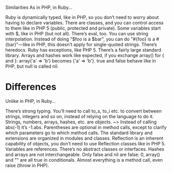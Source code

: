 Similarities
As in PHP, in Ruby…

Ruby is dynamically typed, like in PHP, so you don’t need to worry about having to declare variables.
There are classes, and you can control access to them like in PHP 5 (public, protected and private).
Some variables start with $, like in PHP (but not all).
There’s eval, too.
You can use string interpolation. Instead of doing "$foo is a $bar", you can do "#{foo} is a #{bar}"—like in PHP, this doesn’t apply for single-quoted strings.
There’s heredocs.
Ruby has exceptions, like PHP 5.
There’s a fairly large standard library.
Arrays and hashes work like expected, if you exchange array() for { and }: array('a' => 'b') becomes {'a' => 'b'}.
true and false behave like in PHP, but null is called nil.

# Differences
Unlike in PHP, in Ruby…

There’s strong typing. You’ll need to call to_s, to_i etc. to convert between strings, integers and so on, instead of relying on the language to do it.
Strings, numbers, arrays, hashes, etc. are objects. 
	~> Instead of calling abs(-1) it’s -1.abs.
Parentheses are optional in method calls, except to clarify which parameters go to which method calls.
The standard library and extensions are organized in modules and classes.
Reflection is an inherent capability of objects, you don’t need to use Reflection classes like in PHP 5.
Variables are references.
There’s no abstract classes or interfaces.
Hashes and arrays are not interchangeable.
Only false and nil are false: 0, array() and "" are all true in conditionals.
Almost everything is a method call, even raise (throw in PHP).